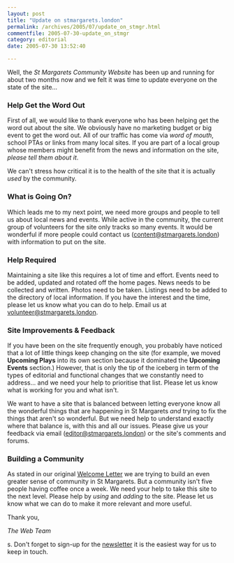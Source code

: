```yaml
---
layout: post
title: "Update on stmargarets.london"
permalink: /archives/2005/07/update_on_stmgr.html
commentfile: 2005-07-30-update_on_stmgr
category: editorial
date: 2005-07-30 13:52:40

---
```


Well, the *St Margarets Community Website* has been up and running for about two months now and we felt it was time to update everyone on the state of the site...

### Help Get the Word Out

First of all, we would like to thank everyone who has been helping get the word out about the site. We obviously have no marketing budget or big event to get the word out. All of our traffic has come via *word of mouth*, school PTAs or links from many local sites. If you are part of a local group whose members might benefit from the news and information on the site, *please tell them about it*.

We can't stress how critical it is to the health of the site that it is actually *used* by the community.

### What is Going On?

Which leads me to my next point, we need more groups and people to tell us about local news and events. While active in the community, the current group of volunteers for the site only tracks so many events. It would be wonderful if more people could contact us ([content@stmargarets.london](mailto:content@stmargarets.london)) with information to put on the site.

### Help Required

Maintaining a site like this requires a lot of time and effort. Events need to be added, updated and rotated off the home pages. News needs to be collected and written. Photos need to be taken. Listings need to be added to the directory of local information. If you have the interest and the time, please let us know what you can do to help. Email us at <volunteer@stmargarets.london>.

### Site Improvements & Feedback

If you have been on the site frequently enough, you probably have noticed that a lot of little things keep changing on the site (for example, we moved **Upcoming Plays** into its own section because it dominated the **Upcoming Events** section.) However, that is only the tip of the iceberg in term of the types of editorial and functional changes that we constantly need to address... and we need your help to prioritise that list. Please let us know what is working for you and what isn't.

We want to have a site that is balanced between letting everyone know all the wonderful things that are happening in St Margarets *and* trying to fix the things that aren't so wonderful. But we need help to understand exactly where that balance is, with this and all our issues. Please give us your feedback via email ([editor@stmargarets.london](mailto:editor@stmargarets.london)) or the site's comments and forums.

### Building a Community

As stated in our original [Welcome Letter](/archives/2005/06/welcome_to_stmg.html) we are trying to build an even greater sense of community in St Margarets. But a community isn't five people having coffee once a week. We need your help to take this site to the next level. Please help by *using* and *adding* to the site. Please let us know what we can do to make it more relevant and more useful.

Thank you,

*The Web Team*

s. Don't forget to sign-up for the [newsletter](/cgi-bin/newsletter.cgi) it is the easiest way for us to keep in touch.
